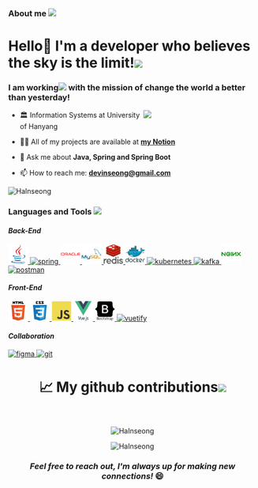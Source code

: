 ### About me <img src="https://emojis.slackmojis.com/emojis/images/1531849430/4246/blob-sunglasses.gif?1531849430" width="30"/>
<h1 align="left">Hello👋 I'm a developer who believes the sky is the limit!<img src="https://media.giphy.com/media/12oufCB0MyZ1Go/giphy.gif" width="50"></h1>
<h3 align="left">I am working<img src="https://media.giphy.com/media/WUlplcMpOCEmTGBtBW/giphy.gif" width="30"> with the mission of change the world a better than yesterday!</h3><img align='right' src="https://media.giphy.com/media/M9gbBd9nbDrOTu1Mqx/giphy.gif" width="230">

- 🏛️ Information Systems at University of Hanyang

- 👩‍💻 All of my projects are available at [**my Notion**](https://bead-pear-086.notion.site/Inseong-Ha-ceea039a78154216bcef9472b10d76d9?pvs=4)
  
- 💬 Ask me about **Java, Spring and Spring Boot**
  
- 📫 How to reach me: **devinseong@gmail.com**
<p align="left"> <img src="https://komarev.com/ghpvc/?username=HaInseong&label=Profile%20views&color=0e75b6&style=flat" alt="HaInseong" /> </p>
<h3 align="left">Languages and Tools <img src="https://media.giphy.com/media/fYSnHlufseco8Fh93Z/giphy.gif" width="30"></h3>
<p align="left">
  <!-- Back-End -->
  <h4 align="left"><i>Back-End</i></h4>
  <a href="https://www.java.com" target="_blank" rel="noreferrer"> <img
      src="https://raw.githubusercontent.com/devicons/devicon/master/icons/java/java-original.svg" alt="java" width="40"
      height="40" /> </a>
  <a href="https://spring.io/" target="_blank" rel="noreferrer"> <img
      src="https://www.vectorlogo.zone/logos/springio/springio-icon.svg" alt="spring" width="40" height="40" /> </a>
  <a href="https://www.oracle.com/" target="_blank" rel="noreferrer"> <img
      src="https://raw.githubusercontent.com/devicons/devicon/master/icons/oracle/oracle-original.svg" alt="oracle"
      width="40" height="40" /> </a>
  <a href="https://www.mysql.com/" target="_blank" rel="noreferrer"> <img 
      src="https://raw.githubusercontent.com/devicons/devicon/master/icons/mysql/mysql-original-wordmark.svg"
      alt="mysql" width="40" height="40" /> </a>
  <a href="https://redis.io" target="_blank" rel="noreferrer"> <img 
      src="https://raw.githubusercontent.com/devicons/devicon/master/icons/redis/redis-original-wordmark.svg" 
      alt="redis" width="40" height="40"/> </a>
  <a href="https://www.docker.com/" target="_blank" rel="noreferrer"> <img
      src="https://raw.githubusercontent.com/devicons/devicon/master/icons/docker/docker-original-wordmark.svg"
      alt="docker" width="40" height="40" /> </a>
  <a href="https://kubernetes.io" target="_blank" rel="noreferrer"> <img 
      src="https://www.vectorlogo.zone/logos/kubernetes/kubernetes-icon.svg" 
      alt="kubernetes" width="40" height="40"/> </a>
  <a href="https://kafka.apache.org/" target="_blank" rel="noreferrer"> <img 
      src="https://www.vectorlogo.zone/logos/apache_kafka/apache_kafka-icon.svg" 
      alt="kafka" width="40" height="40"/> </a>
  <a href="https://www.nginx.com" target="_blank" rel="noreferrer"> <img
      src="https://raw.githubusercontent.com/devicons/devicon/master/icons/nginx/nginx-original.svg" 
      alt="nginx" width="40" height="40" /> </a>
  <a href="https://postman.com" target="_blank" rel="noreferrer"> <img
      src="https://www.vectorlogo.zone/logos/getpostman/getpostman-icon.svg" 
      alt="postman" width="40" height="40" /> </a>
  <!-- Front-End -->
  <h4 align="left"><i>Front-End</i></h4>
  <a href="https://www.w3.org/html/" target="_blank" rel="noreferrer"> <img
      src="https://raw.githubusercontent.com/devicons/devicon/master/icons/html5/html5-original-wordmark.svg"
      alt="html5" width="40" height="40" /> </a>
  <a href="https://www.w3schools.com/css/" target="_blank" rel="noreferrer"> <img
      src="https://raw.githubusercontent.com/devicons/devicon/master/icons/css3/css3-original-wordmark.svg" alt="css3"
      width="40" height="40" /> </a>
  <a href="https://developer.mozilla.org/en-US/docs/Web/JavaScript" target="_blank" rel="noreferrer"> <img
      src="https://raw.githubusercontent.com/devicons/devicon/master/icons/javascript/javascript-original.svg"
      alt="javascript" width="40" height="40" /> </a>
  <a href="https://vuejs.org/" target="_blank" rel="noreferrer"> <img
      src="https://raw.githubusercontent.com/devicons/devicon/master/icons/vuejs/vuejs-original-wordmark.svg"
      alt="vuejs" width="40" height="40" /> </a>
  <a href="https://getbootstrap.com" target="_blank" rel="noreferrer"> <img
      src="https://raw.githubusercontent.com/devicons/devicon/master/icons/bootstrap/bootstrap-plain-wordmark.svg"
      alt="bootstrap" width="40" height="40" /> </a>
  <a href="https://vuetifyjs.com/en/" target="_blank" rel="noreferrer"> <img 
      src="https://bestofjs.org/logos/vuetify.svg" 
      alt="vuetify" width="40" height="40"/> </a> 
  <!-- Collaboration Tools -->
  <h4 align="left"><i>Collaboration</i></h4>
  <a href="https://www.figma.com/" target="_blank" rel="noreferrer"> <img 
      src="https://www.vectorlogo.zone/logos/figma/figma-icon.svg" 
      alt="figma" height="30"/> </a>
  <a href="https://git-scm.com/" target="_blank" rel="noreferrer"> <img
      src="https://www.vectorlogo.zone/logos/git-scm/git-scm-icon.svg" 
      alt="git" width="40" height="40" /> </a>
</p>
<h1 align="center">📈 My github contributions<img src="https://media.giphy.com/media/VgCDAzcKvsR6OM0uWg/giphy.gif" width="50"></h1>
<br />
<p align="center"><img align="center" src="https://github-readme-stats.vercel.app/api/top-langs?username=HaInseong&show_icons=true&locale=en&layout=compact&theme=gotham" alt="HaInseong" width="35%" /></p>
<!-- <p align="center">&nbsp;<img src="https://github-readme-stats.vercel.app/api?username=HaInseong&show_icons=true&theme=gotham&locale=en" alt="HaInseong" width="60%" /></p> -->
<p align="center"><img src="https://github-readme-streak-stats.herokuapp.com/?user=HaInseong&theme=gotham" alt="HaInseong" width="50%" /></p>
<h3 align="center"><em>Feel free to reach out, I'm always up for making new connections!</em> 😄</h3>
